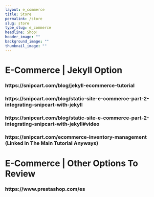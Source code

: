 ```yaml
---
layout: e_commerce
title: Store
permalink: /store
slug: store
type_slug: e_commerce
headline: Shop!
header_image: ""
background_image: ""
thumbnail_image: ""
---
```


<h1>E-Commerce | Jekyll Option</h1>
<h3>https://snipcart.com/blog/jekyll-ecommerce-tutorial</h3>
<h3>https://snipcart.com/blog/static-site-e-commerce-part-2-integrating-snipcart-with-jekyll</h3>
<h3>https://snipcart.com/blog/static-site-e-commerce-part-2-integrating-snipcart-with-jekyll#video</h3>
<h3>https://snipcart.com/ecommerce-inventory-management (Linked In The Main Tutorial Anyways)</h3>

<h1>E-Commerce | Other Options To Review</h1>
<h3>https://www.prestashop.com/es</h3>